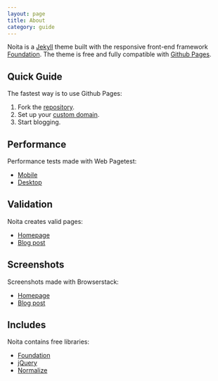 ```yaml
---
layout: page
title: About
category: guide
---
```


Noita is a [Jekyll][1] theme built with the responsive
front-end framework [Foundation][2]. The theme is free and fully compatible with [Github Pages][3].

## Quick Guide

The fastest way is to use Github Pages:

1. Fork the [repository](https://github.com/penibelst/jekyll-noita).
1. Set up your [custom domain](https://help.github.com/articles/setting-up-a-custom-domain-with-pages).
1. Start blogging.

## Performance

Performance tests made with Web Pagetest:

* [Mobile](http://www.webpagetest.org/result/140424_2T_15NB/)
* [Desktop](http://www.webpagetest.org/result/140424_RR_15PQ/)

## Validation

Noita creates valid pages:

* [Homepage](http://validator.nu/?doc=http%3A%2F%2Fnoita.penibelst.de%2F)
* [Blog post](http://validator.nu/?doc=http%3A%2F%2Fnoita.penibelst.de%2Fblog%2F2014%2Fi-hate-winter%2F)

## Screenshots

Screenshots made with Browserstack:

* [Homepage](http://www.browserstack.com/screenshots/d62d549fd43ad1e59db8578a430422af962c1429)
* [Blog post](http://www.browserstack.com/screenshots/1fe88bc368fc7397db7d01d9500782dabecea77d)

## Includes

Noita contains free libraries:

* [Foundation][2]
* [jQuery][5]
* [Normalize][4]

[1]: http://jekyllrb.com/
[2]: http://foundation.zurb.com/
[3]: https://pages.github.com/
[4]: http://necolas.github.io/normalize.css/
[5]: http://jquery.com/
